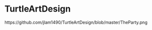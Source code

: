 # TurtleArtDesign
</hr>
<img>https://github.com/jlam1490/TurtleArtDesign/blob/master/TheParty.png</img>
